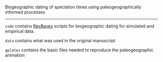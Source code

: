 Biogeographic dating of speciation times using paleogeographically informed processes

-------

`code` contains [RevBayes](github.com/revbayes/revbayes) scripts for biogeographic dating for simulated and empirical data.

`data` contains what was used in the original manuscript

`gplates` contains the basic files needed to reproduce the paleogeographic animation
